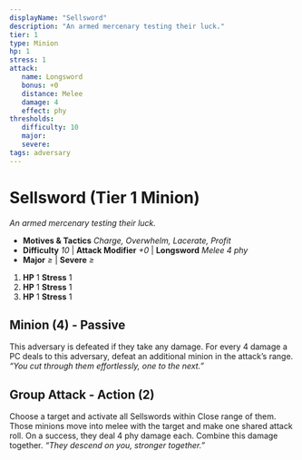 ```yaml
---
displayName: "Sellsword"
description: "An armed mercenary testing their luck."
tier: 1
type: Minion
hp: 1
stress: 1
attack:
   name: Longsword
   bonus: +0
   distance: Melee
   damage: 4
   effect: phy
thresholds:
   difficulty: 10
   major: 
   severe: 
tags: adversary
---
```

# Sellsword (Tier 1 Minion)
_An armed mercenary testing their luck._

- **Motives & Tactics** _Charge, Overwhelm, Lacerate, Profit_
- **Difficulty** _10_ | **Attack Modifier** _+0_ | **Longsword** _Melee 4 phy_
- **Major** _≥_ | **Severe** _≥_

1. **HP** 1
   **Stress** 1
2. **HP** 1
   **Stress** 1
3. **HP** 1
   **Stress** 1

## Minion (4) - Passive
This adversary is defeated if they take any damage. For every 4 damage a PC deals to this adversary, defeat an additional minion in the attack’s range. _“You cut through them effortlessly, one to the next.”_

## Group Attack - Action (2)
Choose a target and activate all Sellswords within Close range of them. Those minions move into melee with the target and make one shared attack roll. On a success, they deal 4 phy damage each. Combine this damage together. _“They descend on you, stronger together.”_
